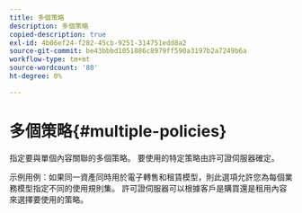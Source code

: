 ```yaml
---
title: 多個策略
description: 多個策略
copied-description: true
exl-id: 4b06ef24-f282-45cb-9251-314751edd8a2
source-git-commit: be43bbbd1051886c8979ff590a3197b2a7249b6a
workflow-type: tm+mt
source-wordcount: '80'
ht-degree: 0%

---
```


# 多個策略{#multiple-policies}

指定要與單個內容關聯的多個策略。 要使用的特定策略由許可證伺服器確定。

示例用例：如果同一資產同時用於電子轉售和租賃模型，則此選項允許您為每個業務模型指定不同的使用規則集。 許可證伺服器可以根據客戶是購買還是租用內容來選擇要使用的策略。
